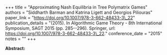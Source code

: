 +++
title = "Approximating Nash Equilibria in Tree Polymatrix Games"
authors = "Siddharth Barman and Katrina Ligett and Georgios Piliouras"
paper_link = "https://doi.org/10.1007/978-3-662-48433-3\_22"
publication_details = "(2015). In Algorithmic Game Theory - 8th International Symposium,  SAGT 2015 (pp. 285--296). Springer, url: <a href='https://doi.org/10.1007/978-3-662-48433-3\_22' target='_blank'>https://doi.org/10.1007/978-3-662-48433-3\_22</a>."
conference_date = "2015"
notes = ""
+++

<b>Abstract:</b>
